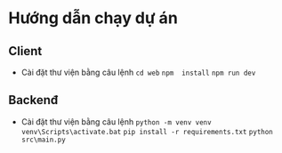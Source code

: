 # Hướng dẫn chạy dự án

## Client
* Cài đặt thư viện bằng câu lệnh
`cd web`
`npm  install`
`npm run dev`
## Backenđ
* Cài đặt thư viện bằng câu lệnh
`python -m venv venv`
`venv\Scripts\activate.bat`
`pip install -r requirements.txt`
`python src\main.py `
